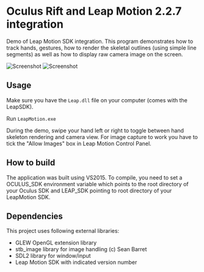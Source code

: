 Oculus Rift and Leap Motion 2.2.7 integration
================

Demo of Leap Motion SDK integration. This program demonstrates how to track hands, gestures, how to render the skeletal outlines (using simple line segments) as well as how to display raw camera image on the screen. 

![Screenshot](http://kondrak.info/images/vr_leap1.png?raw=true)
![Screenshot](http://kondrak.info/images/vr_leap2.png?raw=true)

Usage
-----
Make sure you have the <code>Leap.dll</code> file on your computer (comes with the LeapSDK).

Run <code>LeapMotion.exe</code>

During the demo, swipe your hand left or right to toggle between hand skeleton rendering and camera view. For image capture to work you have to tick the "Allow Images" box in Leap Motion Control Panel.

How to build
-------
The application was built using VS2015. To compile, you need to set a OCULUS_SDK environment variable which points to the root directory of your Oculus SDK and LEAP_SDK pointing to root directory of your LeapMotion SDK.

Dependencies
-------
This project uses following external libraries:

- GLEW OpenGL extension library
- stb_image library for image handling (c) Sean Barret
- SDL2 library for window/input 
- Leap Motion SDK with indicated version number